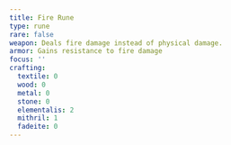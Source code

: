 ```yaml
---
title: Fire Rune
type: rune
rare: false
weapon: Deals fire damage instead of physical damage.
armor: Gains resistance to fire damage
focus: ''
crafting:
  textile: 0
  wood: 0
  metal: 0
  stone: 0
  elementalis: 2
  mithril: 1
  fadeite: 0
---
```

